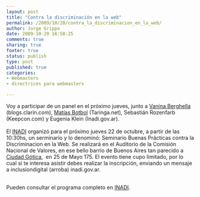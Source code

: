 ```yaml
--- 
layout: post
title: "Contra la discriminación en la web"
permalink: /2009/10/20/contra_la_discriminacion_en_la_web/
author: Jorge Grippo
date: 2009-10-20 16:58:25
comments: true
sharing: true
footer: true
status: publish
type: post
published: true
categories: 
- Webmasters
- directrices para webmasters

---
```

<!-- 109 -->
Voy a participar de un panel en el próximo jueves, junto a <a href="http://www.lapropaladora.com/">Vanina Berghella</a> (blogs.clarin.com), <a href="http://twitter.com/gangachanga">Matías Botbol</a> (Taringa.net), Sebastián Rozenfarb (Keepcon.com) y Eugenia Klein (Inadi.gov.ar).<br /><br />El <a href="http://www.inadi.gov.ar/">INADI</a> organizó para el próximo jueves 22 de octubre, a partir de las 10:30hs, un serminario y lo denominó: Seminario Buenas Prácticas contra la Discriminacion en la Web. Se realizará en el Auditorio de la Comisión Nacional de Valores, en ese bello barrio de Buenos Aires tan parecido a <a href="http://en.wikipedia.org/wiki/Gotham_City">Ciudad Gótica</a>,&nbsp; en 25 de Mayo 175. El evento tiene cupo limitado, por lo cual si te interesa asistir debes realizar la inscripción, enviando un mensaje a inclusiondigital (arroba) inadi.gov.ar.<br /><br />

<!--more-->
Pueden consultar el programa completo en <a href="http://www.inadi.gov.ar/inadiweb/index.php?view=article&amp;id=2472">INADI</a>.<br /><br />


